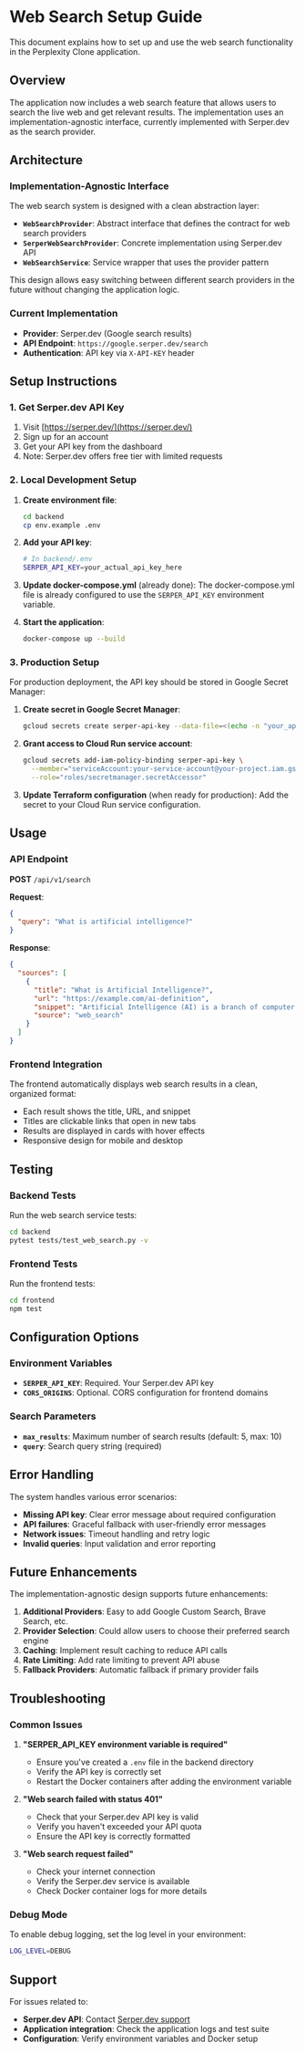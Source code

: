 # Web Search Setup Guide

This document explains how to set up and use the web search functionality in the Perplexity Clone application.

## Overview

The application now includes a web search feature that allows users to search the live web and get relevant results. The implementation uses an implementation-agnostic interface, currently implemented with Serper.dev as the search provider.

## Architecture

### Implementation-Agnostic Interface

The web search system is designed with a clean abstraction layer:

- **`WebSearchProvider`**: Abstract interface that defines the contract for web search providers
- **`SerperWebSearchProvider`**: Concrete implementation using Serper.dev API
- **`WebSearchService`**: Service wrapper that uses the provider pattern

This design allows easy switching between different search providers in the future without changing the application logic.

### Current Implementation

- **Provider**: Serper.dev (Google search results)
- **API Endpoint**: `https://google.serper.dev/search`
- **Authentication**: API key via `X-API-KEY` header

## Setup Instructions

### 1. Get Serper.dev API Key

1. Visit [https://serper.dev/](https://serper.dev/)
2. Sign up for an account
3. Get your API key from the dashboard
4. Note: Serper.dev offers free tier with limited requests

### 2. Local Development Setup

1. **Create environment file**:
   ```bash
   cd backend
   cp env.example .env
   ```

2. **Add your API key**:
   ```bash
   # In backend/.env
   SERPER_API_KEY=your_actual_api_key_here
   ```

3. **Update docker-compose.yml** (already done):
   The docker-compose.yml file is already configured to use the `SERPER_API_KEY` environment variable.

4. **Start the application**:
   ```bash
   docker-compose up --build
   ```

### 3. Production Setup

For production deployment, the API key should be stored in Google Secret Manager:

1. **Create secret in Google Secret Manager**:
   ```bash
   gcloud secrets create serper-api-key --data-file=<(echo -n "your_api_key_here")
   ```

2. **Grant access to Cloud Run service account**:
   ```bash
   gcloud secrets add-iam-policy-binding serper-api-key \
     --member="serviceAccount:your-service-account@your-project.iam.gserviceaccount.com" \
     --role="roles/secretmanager.secretAccessor"
   ```

3. **Update Terraform configuration** (when ready for production):
   Add the secret to your Cloud Run service configuration.

## Usage

### API Endpoint

**POST** `/api/v1/search`

**Request**:
```json
{
  "query": "What is artificial intelligence?"
}
```

**Response**:
```json
{
  "sources": [
    {
      "title": "What is Artificial Intelligence?",
      "url": "https://example.com/ai-definition",
      "snippet": "Artificial Intelligence (AI) is a branch of computer science...",
      "source": "web_search"
    }
  ]
}
```

### Frontend Integration

The frontend automatically displays web search results in a clean, organized format:

- Each result shows the title, URL, and snippet
- Titles are clickable links that open in new tabs
- Results are displayed in cards with hover effects
- Responsive design for mobile and desktop

## Testing

### Backend Tests

Run the web search service tests:

```bash
cd backend
pytest tests/test_web_search.py -v
```

### Frontend Tests

Run the frontend tests:

```bash
cd frontend
npm test
```

## Configuration Options

### Environment Variables

- **`SERPER_API_KEY`**: Required. Your Serper.dev API key
- **`CORS_ORIGINS`**: Optional. CORS configuration for frontend domains

### Search Parameters

- **`max_results`**: Maximum number of search results (default: 5, max: 10)
- **`query`**: Search query string (required)

## Error Handling

The system handles various error scenarios:

- **Missing API key**: Clear error message about required configuration
- **API failures**: Graceful fallback with user-friendly error messages
- **Network issues**: Timeout handling and retry logic
- **Invalid queries**: Input validation and error reporting

## Future Enhancements

The implementation-agnostic design supports future enhancements:

1. **Additional Providers**: Easy to add Google Custom Search, Brave Search, etc.
2. **Provider Selection**: Could allow users to choose their preferred search engine
3. **Caching**: Implement result caching to reduce API calls
4. **Rate Limiting**: Add rate limiting to prevent API abuse
5. **Fallback Providers**: Automatic fallback if primary provider fails

## Troubleshooting

### Common Issues

1. **"SERPER_API_KEY environment variable is required"**
   - Ensure you've created a `.env` file in the backend directory
   - Verify the API key is correctly set
   - Restart the Docker containers after adding the environment variable

2. **"Web search failed with status 401"**
   - Check that your Serper.dev API key is valid
   - Verify you haven't exceeded your API quota
   - Ensure the API key is correctly formatted

3. **"Web search request failed"**
   - Check your internet connection
   - Verify the Serper.dev service is available
   - Check Docker container logs for more details

### Debug Mode

To enable debug logging, set the log level in your environment:

```bash
LOG_LEVEL=DEBUG
```

## Support

For issues related to:

- **Serper.dev API**: Contact [Serper.dev support](https://serper.dev/)
- **Application integration**: Check the application logs and test suite
- **Configuration**: Verify environment variables and Docker setup
